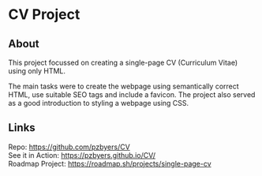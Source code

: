 # CV Project

## About

This project focussed on creating a single-page CV (Curriculum Vitae) using only HTML.

The main tasks were to create the webpage using semantically correct HTML, use suitable SEO tags and include a favicon.  The project also served as a good introduction to styling a webpage using CSS.


## Links

Repo: https://github.com/pzbyers/CV  
See it in Action: https://pzbyers.github.io/CV/  
Roadmap Project: https://roadmap.sh/projects/single-page-cv